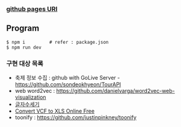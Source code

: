 ### [github pages URI](https://yojulab.github.io/project_yojulab_front/)

## Program

```
$ npm i         # refer : package.json
$ npm run dev
```

### 구현 대상 목록
- 축제 정보 수집 : github with GoLive Server - https://github.com/sondeokhyeon/TourAPI
- web word2vec : https://github.com/danielvarga/word2vec-web-visualization
- [글자수세기](https://lettercounter.net/)
- [Convert VCF to XLS Online Free](https://www.convert-doc.com/converter/vcf-to-xls)  
- toonify : https://github.com/justinpinkney/toonify
